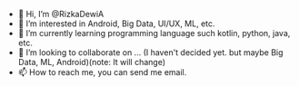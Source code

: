 - 👋 Hi, I’m @RizkaDewiA
- 👀 I’m interested in Android, Big Data, UI/UX, ML, etc.
- 🌱 I’m currently learning programming language such kotlin, python, java, etc.
- 💞️ I’m looking to collaborate on ... (I haven't decided yet. but maybe Big Data, ML, Android)(note: It will change)
- 📫 How to reach me, you can send me email.

<!---
RizkaDewiA/RizkaDewiA is a ✨ special ✨ repository because its `README.md` (this file) appears on your GitHub profile.
You can click the Preview link to take a look at your changes.
--->
